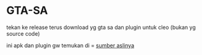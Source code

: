 # GTA-SA
tekan ke release terus download yg gta sa dan plugin untuk cleo (bukan yg source code)

ini apk dan plugin gw temukan di = [sumber aslinya](https://libertycity.net/files/load/192495-9f4fcd6dd63e08e6e8b5960fb66fc95b/)
